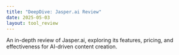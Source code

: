 ```yaml
---
title: "DeepDive: Jasper.ai Review"
date: 2025-05-03
layout: tool_review
---
```


An in-depth review of Jasper.ai, exploring its features, pricing, and effectiveness for AI-driven content creation.